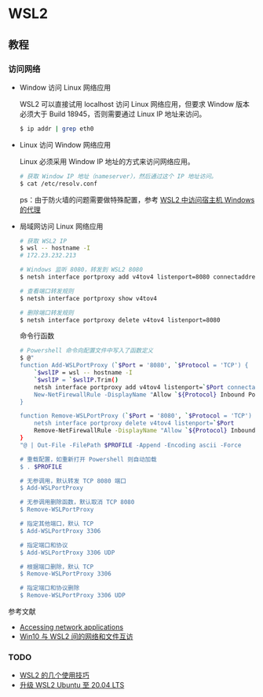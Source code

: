 # WSL2

## 教程

### 访问网络

- Window 访问 Linux 网络应用

    WSL2 可以直接试用 localhost 访问 Linux 网络应用，但要求 Window 版本必须大于 Build 18945，否则需要通过 Linux IP 地址来访问。

    ```bash
    $ ip addr | grep eth0
    ```

- Linux 访问 Window 网络应用

    Linux 必须采用 Window IP 地址的方式来访问网络应用。

    ```bash
    # 获取 Window IP 地址（nameserver），然后通过这个 IP 地址访问。
    $ cat /etc/resolv.conf
    ```

    ps：由于防火墙的问题需要做特殊配置，参考 [WSL2 中访问宿主机 Windows 的代理](https://zinglix.xyz/2020/04/18/wsl2-proxy/)

- 局域网访问 Linux 网络应用

    ```bash
    # 获取 WSL2 IP
    $ wsl -- hostname -I
    # 172.23.232.213

    # Windows 监听 8080，转发到 WSL2 8080
    $ netsh interface portproxy add v4tov4 listenport=8080 connectaddress=172.23.232.213 connectport=8080

    # 查看端口转发规则
    $ netsh interface portproxy show v4tov4

    # 删除端口转发规则
    $ netsh interface portproxy delete v4tov4 listenport=8080
    ```

    命令行函数

    ```bash
    # Powershell 命令向配置文件中写入了函数定义
    $ @"
    function Add-WSLPortProxy (`$Port = '8080', `$Protocol = 'TCP') {
        `$wslIP = wsl -- hostname -I
        `$wslIP = `$wslIP.Trim()
        netsh interface portproxy add v4tov4 listenport=`$Port connectaddress=`$wslIP connectport=`$Port
        New-NetFirewallRule -DisplayName "Allow `${Protocol} Inbound Port `${Port}" -Direction Inbound -Action Allow -Protocol `$Protocol -LocalPort `$Port
    }

    function Remove-WSLPortProxy (`$Port = '8080', `$Protocol = 'TCP') {
        netsh interface portproxy delete v4tov4 listenport=`$Port
        Remove-NetFirewallRule -DisplayName "Allow `${Protocol} Inbound Port `${Port}"
    }
    "@ | Out-File -FilePath $PROFILE -Append -Encoding ascii -Force

    # 重载配置，如重新打开 Powershell 则自动加载
    $ . $PROFILE

    # 无参调用，默认转发 TCP 8080 端口
    $ Add-WSLPortProxy

    # 无参调用删除函数，默认取消 TCP 8080
    $ Remove-WSLPortProxy

    # 指定其他端口，默认 TCP
    $ Add-WSLPortProxy 3306

    # 指定端口和协议
    $ Add-WSLPortProxy 3306 UDP

    # 根据端口删除，默认 TCP
    $ Remove-WSLPortProxy 3306

    # 指定端口和协议删除
    $ Remove-WSLPortProxy 3306 UDP
    ```



参考文献

- [Accessing network applications](https://docs.microsoft.com/en-us/windows/wsl/compare-versions#accessing-network-applications)
- [Win10 与 WSL2 间的网络和文件互访](https://logi.im/script/achieving-access-to-files-and-resources-on-the-network-between-win10-and-wsl2.html)

### TODO

- [WSL2 的几个使用技巧](https://zinglix.xyz/2020/04/18/wsl2-setting/)
- [升级 WSL2 Ubuntu 至 20.04 LTS](https://zinglix.xyz/2020/06/23/upgrade-wsl2/)
